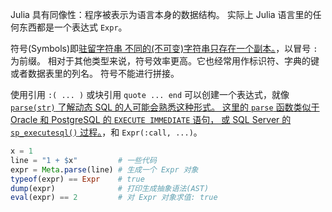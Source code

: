 Julia 具有同像性：程序被表示为语言本身的数据结构。
实际上 Julia 语言里的任何东西都是一个表达式 `Expr`。

符号(Symbols)即<a class="tooltip" href="#">驻留字符串
<span>不同的(不可变)字符串只存在一个副本。</span></a>，以冒号 `:` 为前缀。
相对于其他类型来说，符号效率更高。它也经常用作标识符、字典的键或者数据表里的列名。
符号不能进行拼接。

使用引用 `:( ... )` 或块引用 `quote ... end` 可以创建一个表达式，就像
<a class="tooltip" href="#">`parse(str)`<span> 
了解动态 SQL 的人可能会熟悉这种形式。
这里的 `parse` 函数类似于 Oracle 和 PostgreSQL 的 `EXECUTE IMMEDIATE` 语句，
或 SQL
Server 的 `sp_executesql()` 过程。</span></a>，和 `Expr(:call, ...)`。

```julia
x = 1
line = "1 + $x"         # 一些代码
expr = Meta.parse(line) # 生成一个 Expr 对象
typeof(expr) == Expr    # true
dump(expr)              # 打印生成抽象语法(AST)
eval(expr) == 2         # 对 Expr 对象求值: true
```
